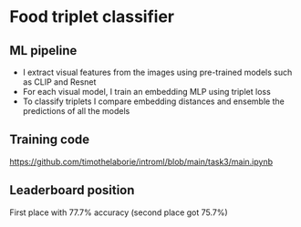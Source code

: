 # Food triplet classifier

## ML pipeline

- I extract visual features from the images using pre-trained models such as CLIP and Resnet
- For each visual model, I train an embedding MLP using triplet loss
- To classify triplets I compare embedding distances and ensemble the predictions of all the models

## Training code

https://github.com/timothelaborie/introml/blob/main/task3/main.ipynb

## Leaderboard position

First place with 77.7% accuracy (second place got 75.7%)
